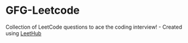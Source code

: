 # GFG-Leetcode
Collection of LeetCode questions to ace the coding interview! - Created using [LeetHub](https://github.com/QasimWani/LeetHub)

